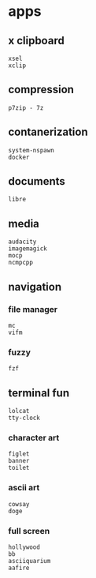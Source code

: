 # apps
## x clipboard
    xsel
    xclip
## compression
    p7zip - 7z
## contanerization
    system-nspawn
    docker
## documents
    libre
## media
    audacity
    imagemagick
    mocp
    ncmpcpp
## navigation
### file manager
    mc
    vifm
### fuzzy
    fzf


## terminal fun
    lolcat
    tty-clock
### character art
    figlet
    banner
    toilet
### ascii art
    cowsay
    doge
### full screen
    hollywood
    bb
    asciiquarium
    aafire
